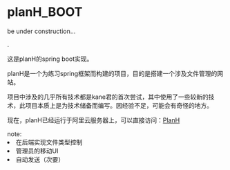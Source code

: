 # planH_BOOT

be under construction...

.

这是planH的spring boot实现。

planH是一个为练习spring框架而构建的项目，目的是搭建一个涉及文件管理的网站。

项目中涉及的几乎所有技术都是kane君的首次尝试，其中使用了一些较新的技术，此项目本质上是为技术储备而编写。因经验不足，可能会有奇怪的地方。

现在，planH已经运行于阿里云服务器上，可以直接访问：<a href="https://kanetah.top:8443/">PlanH</a>

<ui>
note:
<li>在后端实现文件类型控制
<li>管理员的移动UI
<li>自动发送（次要）
</ui>
